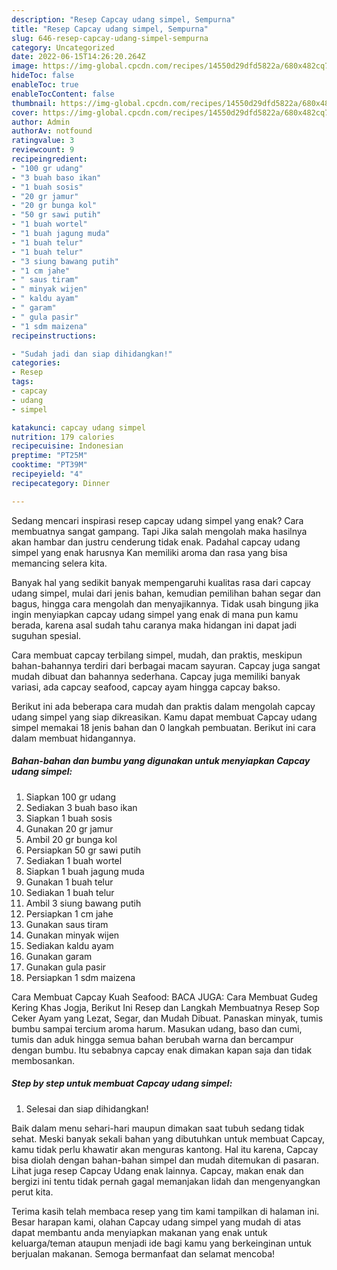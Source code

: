 ```yaml
---
description: "Resep Capcay udang simpel, Sempurna"
title: "Resep Capcay udang simpel, Sempurna"
slug: 646-resep-capcay-udang-simpel-sempurna
category: Uncategorized
date: 2022-06-15T14:26:20.264Z
image: https://img-global.cpcdn.com/recipes/14550d29dfd5822a/680x482cq70/capcay-udang-simpel-foto-resep-utama.jpg
hideToc: false
enableToc: true
enableTocContent: false
thumbnail: https://img-global.cpcdn.com/recipes/14550d29dfd5822a/680x482cq70/capcay-udang-simpel-foto-resep-utama.jpg
cover: https://img-global.cpcdn.com/recipes/14550d29dfd5822a/680x482cq70/capcay-udang-simpel-foto-resep-utama.jpg
author: Admin
authorAv: notfound
ratingvalue: 3
reviewcount: 9
recipeingredient:
- "100 gr udang"
- "3 buah baso ikan"
- "1 buah sosis"
- "20 gr jamur"
- "20 gr bunga kol"
- "50 gr sawi putih"
- "1 buah wortel"
- "1 buah jagung muda"
- "1 buah telur"
- "1 buah telur"
- "3 siung bawang putih"
- "1 cm jahe"
- " saus tiram"
- " minyak wijen"
- " kaldu ayam"
- " garam"
- " gula pasir"
- "1 sdm maizena"
recipeinstructions:

- "Sudah jadi dan siap dihidangkan!"
categories:
- Resep
tags:
- capcay
- udang
- simpel

katakunci: capcay udang simpel 
nutrition: 179 calories
recipecuisine: Indonesian
preptime: "PT25M"
cooktime: "PT39M"
recipeyield: "4"
recipecategory: Dinner

---
```



Sedang mencari inspirasi resep capcay udang simpel yang enak? Cara membuatnya sangat gampang. Tapi Jika salah mengolah maka hasilnya akan hambar dan justru cenderung tidak enak. Padahal capcay udang simpel yang enak harusnya Kan memiliki aroma dan rasa yang bisa memancing selera kita.


Banyak hal yang sedikit banyak mempengaruhi kualitas rasa dari capcay udang simpel, mulai dari jenis bahan, kemudian pemilihan bahan segar dan bagus, hingga cara mengolah dan menyajikannya. Tidak usah bingung jika ingin menyiapkan capcay udang simpel yang enak di mana pun kamu berada, karena asal sudah tahu caranya maka hidangan ini dapat jadi suguhan spesial.

Cara membuat capcay terbilang simpel, mudah, dan praktis, meskipun bahan-bahannya terdiri dari berbagai macam sayuran. Capcay juga sangat mudah dibuat dan bahannya sederhana. Capcay juga memiliki banyak variasi, ada capcay seafood, capcay ayam hingga capcay bakso.


Berikut ini ada beberapa cara mudah dan praktis dalam mengolah capcay udang simpel yang siap dikreasikan. Kamu dapat membuat Capcay udang simpel memakai 18 jenis bahan dan 0 langkah pembuatan. Berikut ini cara dalam membuat hidangannya.

<!--inarticleads1-->

##### Bahan-bahan dan bumbu yang digunakan untuk menyiapkan Capcay udang simpel:

1. Siapkan 100 gr udang
1. Sediakan 3 buah baso ikan
1. Siapkan 1 buah sosis
1. Gunakan 20 gr jamur
1. Ambil 20 gr bunga kol
1. Persiapkan 50 gr sawi putih
1. Sediakan 1 buah wortel
1. Siapkan 1 buah jagung muda
1. Gunakan 1 buah telur
1. Sediakan 1 buah telur
1. Ambil 3 siung bawang putih
1. Persiapkan 1 cm jahe
1. Gunakan  saus tiram
1. Gunakan  minyak wijen
1. Sediakan  kaldu ayam
1. Gunakan  garam
1. Gunakan  gula pasir
1. Persiapkan 1 sdm maizena


Cara Membuat Capcay Kuah Seafood: BACA JUGA: Cara Membuat Gudeg Kering Khas Jogja, Berikut Ini Resep dan Langkah Membuatnya Resep Sop Ceker Ayam yang Lezat, Segar, dan Mudah Dibuat. Panaskan minyak, tumis bumbu sampai tercium aroma harum. Masukan udang, baso dan cumi, tumis dan aduk hingga semua bahan berubah warna dan bercampur dengan bumbu. Itu sebabnya capcay enak dimakan kapan saja dan tidak membosankan. 

<!--inarticleads2-->

##### Step by step untuk membuat Capcay udang simpel:


1. Selesai dan siap dihidangkan!

Baik dalam menu sehari-hari maupun dimakan saat tubuh sedang tidak sehat. Meski banyak sekali bahan yang dibutuhkan untuk membuat Capcay, kamu tidak perlu khawatir akan menguras kantong. Hal itu karena, Capcay bisa diolah dengan bahan-bahan simpel dan mudah ditemukan di pasaran. Lihat juga resep Capcay Udang enak lainnya. Capcay, makan enak dan bergizi ini tentu tidak pernah gagal memanjakan lidah dan mengenyangkan perut kita. 

Terima kasih telah membaca resep yang tim kami tampilkan di halaman ini. Besar harapan kami, olahan Capcay udang simpel yang mudah di atas dapat membantu anda menyiapkan makanan yang enak untuk keluarga/teman ataupun menjadi ide bagi kamu yang berkeinginan untuk berjualan makanan. Semoga bermanfaat dan selamat mencoba!
